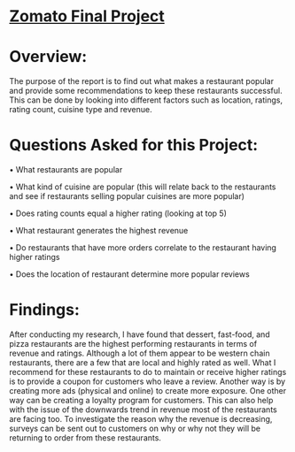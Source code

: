 # [Zomato Final Project](https://public.tableau.com/views/ZomatoRestaurantAnalysis_17156453843520/Dashboard1?:language=en-US&:sid=&:redirect=auth&:display_count=n&:origin=viz_share_link)

# Overview:

The purpose of the report is to find out what makes a restaurant popular and provide some recommendations to keep these restaurants successful. This can be done by looking into different factors such as location, ratings, rating count, cuisine type and revenue.

# Questions Asked for this Project:

• What restaurants are popular

• What kind of cuisine are popular (this will relate back to the restaurants and see if restaurants selling popular cuisines are more popular)

• Does rating counts equal a higher rating (looking at top 5)

• What restaurant generates the highest revenue

• Do restaurants that have more orders correlate to the restaurant having higher ratings

• Does the location of restaurant determine more popular reviews

# Findings:

After conducting my research, I have found that dessert, fast-food, and pizza restaurants are the highest performing restaurants in terms of revenue and ratings. Although a lot of them appear to be western chain restaurants, there are a few that are local and highly rated as well. What I recommend for these restaurants to do to maintain or receive higher ratings is to provide a coupon for customers who leave a review. Another way is by creating more ads (physical and online) to create more exposure. One other way can be creating a loyalty program for customers. This can also help with the issue of the downwards trend in revenue most of the restaurants are facing too. To investigate the reason why the revenue is decreasing, surveys can be sent out to customers on why or why not they will be returning to order from these restaurants.
